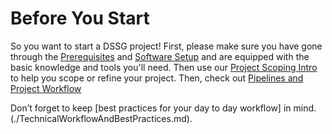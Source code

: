 # Before You Start

So you want to start a DSSG project! First, please make sure you have
gone through the [Prerequisites](prerequisites/)
and [Software Setup](software-setup/) and are equipped with the basic knowledge and tools you'll need.
Then use our [Project Scoping
Intro](https://dssg.uchicago.edu/2016/10/27/scoping-data-science-for-social-good-projects/)
to help you scope or refine your project.
Then, check out [Pipelines and Project Workflow](pipelines-and-project-workflow/)

Don’t forget to keep [best practices for your day to day workflow] in mind.(./TechnicalWorkflowAndBestPractices.md).
